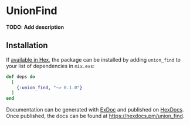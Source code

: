 # UnionFind

**TODO: Add description**

## Installation

If [available in Hex](https://hex.pm/docs/publish), the package can be installed
by adding `union_find` to your list of dependencies in `mix.exs`:

```elixir
def deps do
  [
    {:union_find, "~> 0.1.0"}
  ]
end
```

Documentation can be generated with [ExDoc](https://github.com/elixir-lang/ex_doc)
and published on [HexDocs](https://hexdocs.pm). Once published, the docs can
be found at <https://hexdocs.pm/union_find>.

